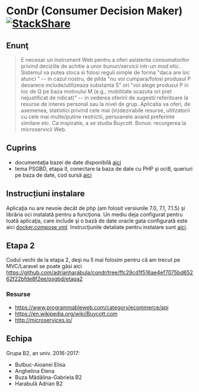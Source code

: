 # ConDr (Consumer Decision Maker) [![StackShare](https://img.shields.io/badge/tech-stack-0690fa.svg?style=flat)](https://stackshare.io/adrianharabula/condr)

## Enunţ

 > E necesar un instrument Web pentru a oferi asistenta consumatorilor privind deciziile de achitie a unor bunuri/servicii intr-un mod etic. Sistemul va putea stoca si folosi reguli simple de forma "daca are loc <conditie> atunci <actiune>" -- in cazul nostru, de pilda "nu voi cumpara/folosi produsul P deoarece include/utilizeaza substanta S" ori "voi alege produsul P in loc de Q pe baza motivului M (e.g., mobilitate scazuta ori pret nejustificat de ridicat)" -- in vederea oferirii de sugestii referitoare la resurse de interes personal sau la nivel de grup. Aplicatia va oferi, de asemenea, statistici privind cele mai (in)dezirabile resurse, utilizatorii cu cele mai multe/putine restrictii, persoanele avand preferinte similare etc. Ca inspiratie, a se studia Buycott. Bonus: recurgerea la microservicii Web.

## Cuprins
 * documentaţia bazei de date disponibilă [aici](https://docs.condr.me/dbschema/)
 * tema PSGBD, etapa II, conectare la baza de date cu PHP şi oci8, queriuri pe baza de date, cod sursă [aici](https://github.com/adrianharabula/condr/tree/master/psgbd/etapa2)
 
## Instrucțiuni instalare
Aplicaţia nu are nevoie decât de php (am folosit versiunile 7.0, 7.1, 7.1.5) şi librăria oci instalată pentru a funcţiona. Un mediu deja configurat pentru toată aplicaţia, care include şi o bază de date oracle gata configurată este aici [docker.compose.yml](https://github.com/adrianharabula/condr/blob/master/docker-compose.yml). Instrucţiunile detaliate pentru instalare sunt [aici](https://github.com/adrianharabula/condr/wiki/Install-instructions).

## Etapa 2
Codul vechi de la etapa 2, deşi nu îl mai folosim pentru că am trecut pe MVC/Laravel se poate găsi aici https://github.com/adrianharabula/condr/tree/ffc29cd1f516ae4ef7075bd65262f22bfde8f2ee/psgbd/etapa2

### Resurse
 * https://www.programmableweb.com/category/ecommerce/api
 * https://en.wikipedia.org/wiki/Buycott.com
 * http://microservices.io/

## Echipa
Grupa B2, an univ. 2016-2017:
 * Bulbuc-Aioanei Elisa
 * Anghelina Elena
 * Buza Mădălina-Gabriela B2
 * Harabulă Adrian B2
 
